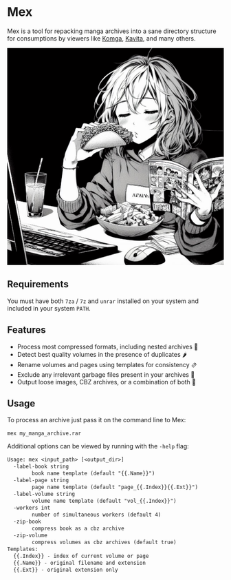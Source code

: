 # Mex

Mex is a tool for repacking manga archives into a sane directory structure for consumptions by viewers like
[Komga](https://komga.org/), [Kavita](https://www.kavitareader.com/), and many others.

![](img/mex.png)

## Requirements

You must have both `7za` / `7z` and `unrar` installed on your system and included in your system `PATH`.

## Features

*   Process most compressed formats, including nested archives 🌮
*   Detect best quality volumes in the presence of duplicates 🌶️
*   Rename volumes and pages using templates for consistency 🫔
*   Exclude any irrelevant garbage files present in your archives 🥑
*   Output loose images, CBZ archives, or a combination of both 🌯

## Usage

To process an archive just pass it on the command line to Mex:

```
mex my_manga_archive.rar
```

Additional options can be viewed by running with the `-help` flag:

```
Usage: mex <input_path> [<output_dir>]
  -label-book string
    	book name template (default "{{.Name}}")
  -label-page string
    	page name template (default "page_{{.Index}}{{.Ext}}")
  -label-volume string
    	volume name template (default "vol_{{.Index}}")
  -workers int
    	number of simultaneous workers (default 4)
  -zip-book
    	compress book as a cbz archive
  -zip-volume
    	compress volumes as cbz archives (default true)
Templates:
  {{.Index}} - index of current volume or page
  {{.Name}} - original filename and extension
  {{.Ext}} - original extension only
```
